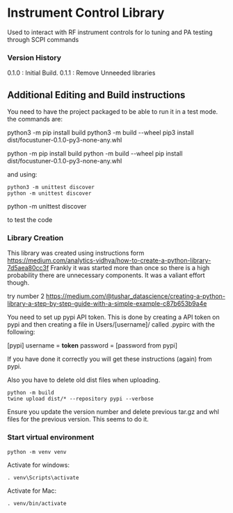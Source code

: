 # Instrument Control Library #

Used to interact with RF instrument controls for lo tuning and PA testing through SCPI commands

### Version History ###

0.1.0 : Initial Build. 
0.1.1 : Remove Unneeded libraries 

## Additional Editing and Build instructions ##

You need to have the project packaged to be able to run it in a test mode. the commands are:

python3 -m pip install build
python3 -m build --wheel
pip3 install dist/focustuner-0.1.0-py3-none-any.whl

python -m pip install build
python -m build --wheel
pip install dist/focustuner-0.1.0-py3-none-any.whl

and using:

```
python3 -m unittest discover
python -m unittest discover
```

python -m unittest discover

to test the code

### Library Creation ###
This library was created using instructions form https://medium.com/analytics-vidhya/how-to-create-a-python-library-7d5aea80cc3f
Frankly it was started more than once so there is a high probability there are unnecessary components. It was a valiant effort though. 

try number 2
https://medium.com/@tushar_datascience/creating-a-python-library-a-step-by-step-guide-with-a-simple-example-c87b653b9a4e

You need to set up pypi API token. This is done by creating a API token on pypi and then creating a file in Users/[username]/ called .pypirc with the following:

[pypi]
  username = __token__
  password = [password from pypi]

  If you have done it correctly you will get these instructions (again) from pypi. 

Also you have to delete old dist files when uploading.

```
python -m build
twine upload dist/* --repository pypi --verbose
```

Ensure you update the version number and delete previous tar.gz and whl files for the previous version. This seems to do it.

### Start virtual environment ###

```
python -m venv venv
```

Activate for windows:

```
. venv\Scripts\activate
```

Activate for Mac:

```
. venv/bin/activate
```
